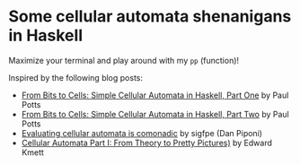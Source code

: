 # Some cellular automata shenanigans in Haskell

Maximize your terminal and play around with my `pp` (function)!

Inspired by the following blog posts:
 - [From Bits to Cells: Simple Cellular Automata in Haskell, Part One](http://praisecurseandrecurse.blogspot.com/2006/12/from-bits-to-cells-simple-cellular.html) by Paul Potts
 - [From Bits to Cells: Simple Cellular Automata in Haskell, Part Two](http://praisecurseandrecurse.blogspot.com/2006/12/from-bits-to-cells-simple-cellular_19.html) by Paul Potts
 - [Evaluating cellular automata is comonadic](http://blog.sigfpe.com/2006/12/evaluating-cellular-automata-is.html) by sigfpe (Dan Piponi)
 - [Cellular Automata Part I: From Theory to Pretty Pictures)](https://www.schoolofhaskell.com/user/edwardk/cellular-automata/part-1) by Edward Kmett
